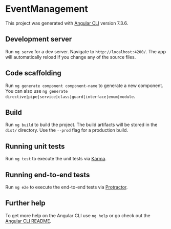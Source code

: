 # EventManagement

This project was generated with [Angular CLI](https://github.com/angular/angular-cli) version 7.3.6.

## Development server

Run `ng serve` for a dev server. Navigate to `http://localhost:4200/`. The app will automatically reload if you change any of the source files.

## Code scaffolding

Run `ng generate component component-name` to generate a new component. You can also use `ng generate directive|pipe|service|class|guard|interface|enum|module`.

## Build

Run `ng build` to build the project. The build artifacts will be stored in the `dist/` directory. Use the `--prod` flag for a production build.

## Running unit tests

Run `ng test` to execute the unit tests via [Karma](https://karma-runner.github.io).

## Running end-to-end tests

Run `ng e2e` to execute the end-to-end tests via [Protractor](http://www.protractortest.org/).

## Further help

To get more help on the Angular CLI use `ng help` or go check out the [Angular CLI README](https://github.com/angular/angular-cli/blob/master/README.md).


<!--
----------------------------------------------------------------------------------------
installations
-----------------------------------------------------------------------------------------
ng add @angular/material@7.2.0 (or) npm install @angular/material@7.2.0 (angular material)
npm install bootstrap -v 4.3.1 (bootstrap)
npm install jquery --save (jquery)
npm install popper.js --save (popper)
npm install --save @ng-bootstrap/ng-bootstrap (angualar bootstap)

-------------------------------------------- 
add styles and scripts in"angular.json" file 
--------------------------------------------

 "styles": [
  "node_modules/bootstrap/dist/css/bootstrap.min.css",
  "./node_modules/@angular/material/prebuilt-themes/indigo-pink.css",
  "src/styles.css"
  ],
"scripts": [
  "./node_modules/jquery/dist/jquery.min.js",  
  "./node_modules/popper.js/dist/umd/popper.min.js",  
  "./node_modules/bootstrap/dist/js/bootstrap.min.js" 
  ],
  
  -----------------------------------------------
  if conclict (global cli is greater than local)
  ng config -g cli.warnings.versionMismatch false
  -----------------------------------------------
  -->
